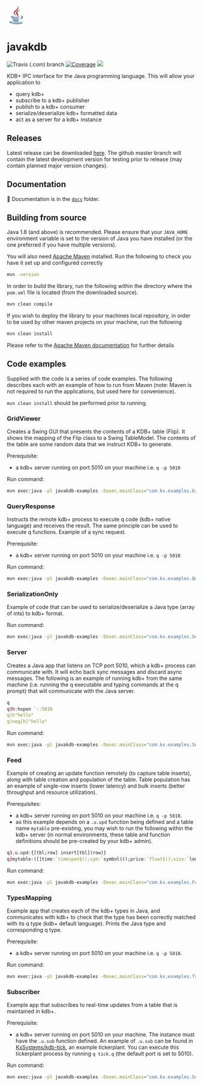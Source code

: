 ![Java](docs/java.jpg)

# javakdb

![Travis (.com) branch](https://img.shields.io/travis/com/kxsystems/javakdb/master) [![Coverage](https://sonarcloud.io/api/project_badges/measure?project=KxSystems_javakdb&metric=coverage)](https://sonarcloud.io/dashboard?id=KxSystems_javakdb) <a href="https://sonarcloud.io/dashboard?id=KxSystems_javakdb"><img src="https://sonarcloud.io/images/project_badges/sonarcloud-white.svg" width="125"></a>


KDB+ IPC interface for the Java programming language. This will allow your application to

- query kdb+
- subscribe to a kdb+ publisher
- publish to a kdb+ consumer
- serialize/deserialize kdb+ formatted data
- act as a server for a kdb+ instance

## Releases

Latest release can be downloaded [here](https://github.com/KxSystems/javakdb/releases). The github master branch will contain the latest development version for testing prior to release (may contain planned major version changes).

## Documentation

:open_file_folder: Documentation is in the [`docs`](docs/README.md) folder.

## Building from source

Java 1.8 (and above) is recommended. Please ensure that your `JAVA_HOME` environment variable is set to the version of Java you have installed (or the one preferred if you have multiple versions).

You will also need [Apache Maven](https://maven.apache.org/) installed. Run the following to check you have it set up and configured correctly

```bash
mvn -version
```

In order to build the library, run the following within the directory where the `pom.xml` file is located (from the downloaded source).

```bash
mvn clean compile
```

If you wish to deploy the library to your machines local repository, in order to be used by other maven projects on your machine, run the following

```bash
mvn clean install
```

Please refer to the [Apache Maven documentation](https://maven.apache.org/guides/index.html) for further details

## Code examples

Supplied with the code is a series of code examples. The following describes each with an example of how to run from Maven (note: Maven is not required to run the applications, but used here for convenience). 

`mvn clean install` should be performed prior to running.

### GridViewer

Creates a Swing GUI that presents the contents of a KDB+ table (Flip).  It shows the mapping of the Flip class to a Swing TableModel. The contents of the table are some random data that we instruct KDB+ to generate.

Prerequisite: 

- a kdb+ server running on port 5010 on your machine i.e. `q -p 5010`


Run command:

```bash
mvn exec:java -pl javakdb-examples -Dexec.mainClass="com.kx.examples.GridViewer"
```

### QueryResponse

Instructs the remote kdb+ process to execute q code (kdb+ native language) and receives the result. The same principle can be used to execute q functions. Example of a sync request.

Prerequisite:

- a kdb+ server running on port 5010 on your machine i.e. `q -p 5010`


Run command:

```bash
mvn exec:java -pl javakdb-examples -Dexec.mainClass="com.kx.examples.QueryResponse"
```


### SerializationOnly

Example of code that can be used to serialize/deserialize a Java type (array of ints) to kdb+ format. 

Run command:

```bash
mvn exec:java -pl javakdb-examples -Dexec.mainClass="com.kx.examples.SerializationOnly"
```

### Server

Creates a Java app that listens on TCP port 5010, which a kdb+ process can communicate with. It will echo back sync messages and discard async messages. The following is an example of running kdb+ from the same machine (i.e. running the q executable and typing commands at the q prompt) that will communicate with the Java server.

```q
q
q)h:hopen `::5010
q)h"hello"
q)neg[h]"hello"
```

Run command:

```bash
mvn exec:java -pl javakdb-examples -Dexec.mainClass="com.kx.examples.Server"
```

### Feed

Example of creating an update function remotely (to capture table inserts), along with table creation and population of the table.
Table population has an example of single-row inserts (lower latency) and bulk inserts (better throughput and resource utilization).

Prerequisites: 

- a kdb+ server running on port 5010 on your machine i.e. `q -p 5010`. 
- as this example depends on a `.u.upd` function being defined and a table name `mytable` pre-existing, you may wish to run the following within the kdb+ server (in normal environments, these table and function definitions should be pre-created by your kdb+ admin). 

```q
q).u.upd:{[tbl;row] insert[tbl](row)}
q)mytable:([]time:`timespan$();sym:`symbol$();price:`float$();size:`long$())
```


Run command:

```bash
mvn exec:java -pl javakdb-examples -Dexec.mainClass="com.kx.examples.Feed"
```

### TypesMapping

Example app that creates each of the kdb+ types in Java, and communicates with kdb+ to check that the type has been correctly matched with its q type (kdb+ default language). Prints the Java type and corresponding q type.

Prerequisite: 

- a kdb+ server running on port 5010 on your machine i.e. `q -p 5010`.


Run command:

```bash
mvn exec:java -pl javakdb-examples -Dexec.mainClass="com.kx.examples.TypesMapping"
```

### Subscriber

Example app that subscribes to real-time updates from a table that is maintained in kdb+. 

Prerequisite: 

- a kdb+ server running on port 5010 on your machine. The instance must have the `.u.sub` function defined. An example of `.u.sub` can be found in [KxSystems/kdb-tick](https://github.com/KxSystems/kdb-tick), an example tickerplant. You can execute this tickerplant process by running `q tick.q` (the default port is set to 5010).

Run command:

```bash
mvn exec:java -pl javakdb-examples -Dexec.mainClass="com.kx.examples.Subscriber"
```



